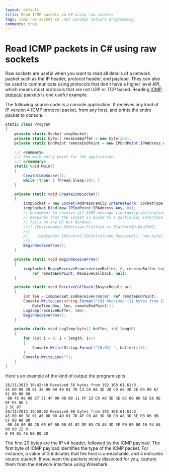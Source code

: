 ```yaml
---
layout: default
title: Read ICMP packets in C# using raw sockets
tags: icmp raw socket c# .net windows network programming
comments: true
---
```

# Read ICMP packets in C# using raw sockets

Raw sockets are useful when you want to read all details of a network packet such as the IP header, protocol header, and payload. They can also be used to communicate using protocols that don't have a higher level API, which means most protocols that are not UDP or TCP based. Reading [ICMP protocol](http://www.ietf.org/rfc/rfc792.txt) packets is one useful example.

The following source code is a console application. It receives any kind of IP version 4 ICMP protocol packet, from any host, and prints the entire packet to console.

```c#
static class Program
{
    private static Socket icmpSocket;
    private static byte[] receiveBuffer = new byte[256];
    private static EndPoint remoteEndPoint = new IPEndPoint(IPAddress.Any, 0);

    /// <summary>
    /// The main entry point for the application.
    /// </summary>
    static void Main()
    {
        CreateIcmpSocket();
        while (true) { Thread.Sleep(10); }
    }

    private static void CreateIcmpSocket()
    {
        icmpSocket = new Socket(AddressFamily.InterNetwork, SocketType.Raw, ProtocolType.Icmp);
        icmpSocket.Bind(new IPEndPoint(IPAddress.Any, 0));
        // Uncomment to receive all ICMP message (including destination unreachable).
        // Requires that the socket is bound to a particular interface. With mono,
        // fails on any OS but Windows.
        //if (Environment.OSVersion.Platform == PlatformID.Win32NT)
        //{
        //    icmpSocket.IOControl(IOControlCode.ReceiveAll, new byte[] { 1, 0, 0, 0 }, new byte[] { 1, 0, 0, 0 });
        //}
        BeginReceiveFrom();
    }

    private static void BeginReceiveFrom()
    {
        icmpSocket.BeginReceiveFrom(receiveBuffer, 0, receiveBuffer.Length, SocketFlags.None,
            ref remoteEndPoint, ReceiveCallback, null);
    }

    private static void ReceiveCallback(IAsyncResult ar)
    {
        int len = icmpSocket.EndReceiveFrom(ar, ref remoteEndPoint);
        Console.WriteLine(string.Format("{0} Received {1} bytes from {2}",
            DateTime.Now, len, remoteEndPoint));
        LogIcmp(receiveBuffer, len);
        BeginReceiveFrom();
    }

    private static void LogIcmp(byte[] buffer, int length)
    {
        for (int i = 0; i < length; i++)
        {
            Console.Write(String.Format("{0:X2} ", buffer[i]));
        }
        Console.WriteLine("");
    }
}
```

Here's an example of the kind of output the program spits

```text
26/11/2013 16:42:40 Received 56 bytes from 192.168.61.61:0
45 00 00 38 01 36 00 00 40 01 7D C3 C0 A8 3D 3D C0 A8 3D 3E 04 00 A7 61 00 00 00
 00 45 00 00 27 31 4F 00 00 80 11 FF 22 C0 A8 3D 3E 0C 00 00 6E E8 9E 0F E5 00 1
3 5C 07
26/11/2013 16:58:02 Received 60 bytes from 192.168.61.61:0
45 00 00 3C 01 A6 00 00 40 01 7D 4F C0 A8 3D 3D C0 A8 3D 3E 03 06 9B CF 00 00 00
 00 46 00 00 28 68 6F 00 00 01 02 DE 63 C0 A8 3D 3E E0 00 00 16 94 04 00 00 22 0
0 F9 01 46 00 00 28
```

The first 20 bytes are the IP v4 header, followed by the ICMP payload. The first byte of ICMP payload identifies the type of the ICMP packet. For instance, a value of 3 indicates that the host is unreachable, and 4 indicates source quench. If you want the packets nicely dissected for you, capture them from the network interface using Wireshark.
